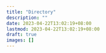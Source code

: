 ```yaml
---
title: "Directory"
description: ""
date: 2023-04-22T13:02:19+08:00
lastmod: 2023-04-22T13:02:19+08:00
draft: true
images: []
---
```

